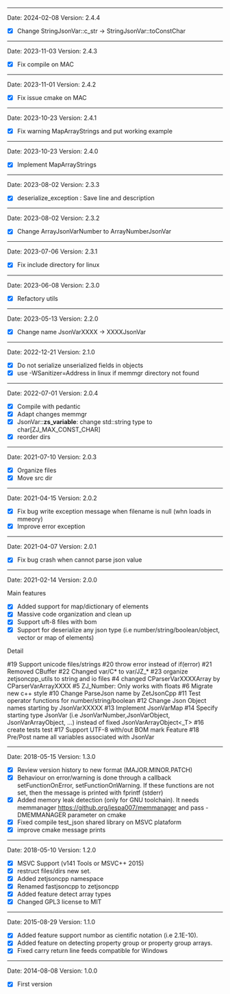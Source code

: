 

----------------------------
Date: 2024-02-08
Version: 2.4.4

- [x] Change StringJsonVar::c_str -> StringJsonVar::toConstChar

----------------------------
Date: 2023-11-03
Version: 2.4.3

- [x] Fix compile on MAC

----------------------------
Date: 2023-11-01
Version: 2.4.2

- [x] Fix issue cmake on MAC

----------------------------
Date: 2023-10-23
Version: 2.4.1

- [x] Fix warning MapArrayStrings and put working example

----------------------------
Date: 2023-10-23
Version: 2.4.0

- [x] Implement MapArrayStrings

----------------------------
Date: 2023-08-02
Version: 2.3.3

- [x] deserialize_exception : Save line and description

----------------------------
Date: 2023-08-02
Version: 2.3.2

- [x] Change ArrayJsonVarNumber to ArrayNumberJsonVar

----------------------------
Date: 2023-07-06
Version: 2.3.1

- [x] Fix include directory for linux

----------------------------
Date: 2023-06-08
Version: 2.3.0

- [x] Refactory utils

----------------------------
Date: 2023-05-13
Version: 2.2.0

- [x] Change name JsonVarXXXX -> XXXXJsonVar

----------------------------
Date: 2022-12-21
Version: 2.1.0

- [x] Do not serialize unserialized fields in objects
- [x] use -WSanitizer=Address in linux if memmgr directory not found

----------------------------
Date: 2022-07-01
Version: 2.0.4

- [x] Compile with pedantic
- [x] Adapt changes memmgr
- [x] JsonVar::__zs_variable__: change std::string type to char[ZJ_MAX_CONST_CHAR]
- [x] reorder dirs

----------------------------
Date: 2021-07-10
Version: 2.0.3

- [x] Organize files
- [x] Move src dir

----------------------------
Date: 2021-04-15
Version: 2.0.2

- [x] Fix bug write exception message when filename is null (whn loads in mmeory)
- [x] Improve error exception

----------------------------
Date: 2021-04-07
Version: 2.0.1

- [x] Fix bug crash when cannot parse json value

----------------------------
Date: 2021-02-14
Version: 2.0.0

Main features

- [x] Added support for map/dictionary of elements
- [x] Massive code organization and clean up
- [x] Support uft-8 files with bom
- [x] Support for deserialize any json type (i.e number/string/boolean/object, vector or map of elements) 

Detail

#19 Support unicode files/strings
#20 throw error instead of if(error)
#21 Removed CBuffer
#22 Changed var/C* to var/JZ_*
#23 organize zetjsoncpp_utils to string and io files 
#4 changed CParserVarXXXXArray by CParserVarArrayXXXX 
#5 ZJ_Number: Only works with floats 
#6 Migrate new c++ style 
#10 Change ParseJson name by ZetJsonCpp
#11 Test operator functions for number/string/boolean 
#12 Change Json Object names starting by JsonVarXXXXX
#13 Implement JsonVarMap
#14 Specify starting type JsonVar (i.e JsonVarNumber,JsonVarObject, JsonVarArrayObject, ...) instead of fixed JsonVarArrayObject<_T>
#16 create tests test
#17 Support UTF-8 with/out BOM mark Feature 
#18 Pre/Post name all variables associated with JsonVar 

----------------------------
Date: 2018-05-15
Version: 1.3.0

- [x] Review version history to new format (MAJOR.MINOR.PATCH)
- [x] Behaviour on error/warning is done through a callback setFunctionOnError, setFunctionOnWarning. If these functions are not set, then the message is printed with fprintf (stderr)
- [x] Added memory leak detection (only for GNU toolchain).  It needs memmanager https://github.org/jespa007/memmanager and pass -DMEMMANAGER parameter on cmake 
- [x] Fixed compile test_json shared library on MSVC plataform 
- [x] improve cmake message prints 

----------------------------
Date: 2018-05-10
Version: 1.2.0

- [x] MSVC Support (v141 Tools or MSVC++ 2015)
- [x] restruct files/dirs new set.
- [x] Added zetjsoncpp namespace
- [x] Renamed fastjsoncpp to zetjsoncpp
- [x] Added feature detect array types
- [x] Changed GPL3 license to MIT

----------------------------
Date: 2015-08-29
Version: 1.1.0

- [x] Added feature support numbor as cientific notation (i.e 2.1E-10).
- [x] Added feature on detecting property group or property group arrays.
- [x] Fixed carry return line feeds compatible for Windows

----------------------------
Date: 2014-08-08
Version: 1.0.0

- [x] First version

